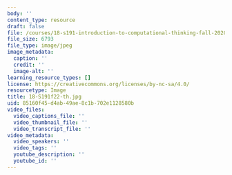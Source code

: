 ```yaml
---
body: ''
content_type: resource
draft: false
file: /courses/18-s191-introduction-to-computational-thinking-fall-2020/18-s191f22-th.jpg
file_size: 6793
file_type: image/jpeg
image_metadata:
  caption: ''
  credit: ''
  image-alt: ''
learning_resource_types: []
license: https://creativecommons.org/licenses/by-nc-sa/4.0/
resourcetype: Image
title: 18-S191f22-th.jpg
uid: 85160f45-d4ab-49ae-8c1b-702e1128580b
video_files:
  video_captions_file: ''
  video_thumbnail_file: ''
  video_transcript_file: ''
video_metadata:
  video_speakers: ''
  video_tags: ''
  youtube_description: ''
  youtube_id: ''
---
```

